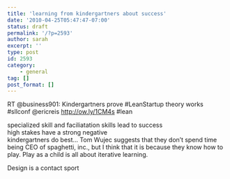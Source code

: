 ```yaml
---
title: 'learning from kindergartners about success'
date: '2010-04-25T05:47:47-07:00'
status: draft
permalink: '/?p=2593'
author: sarah
excerpt: ''
type: post
id: 2593
category:
    - general
tag: []
post_format: []
---
```

RT @business901: Kindergartners prove #LeanStartup theory works #sllconf @ericreis http://ow.ly/1CM4s #lean

specialized skill and faciliatation skills lead to success  
high stakes have a strong negative  
kindergartners do best… Tom Wujec suggests that they don’t spend time being CEO of spaghetti, inc., but I think that it is because they know how to play. Play as a child is all about iterative learning.

Design is a contact sport